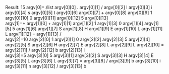 Result: 15
argv[0]=./list
argv[0][0] .  argv[0][1] /  argv[0][2] l  argv[0][3] i  argv[0][4] s  argv[0][5] t  argv[0][6]    argv[0][7] +  argv[0][8]    argv[0][9] 1  argv[0][10] 0  argv[0][11]    argv[0][12] 5  argv[0][13]    
argv[1]=+
argv[1][0] +  argv[1][1]    argv[1][2] 1  argv[1][3] 0  argv[1][4]    argv[1][5] 5  argv[1][6]    argv[1][7] S  argv[1][8] H  argv[1][9] E  argv[1][10] L  argv[1][11] L  argv[1][12] =  argv[1][13] /  
argv[2]=10
argv[2][0] 1  argv[2][1] 0  argv[2][2]    argv[2][3] 5  argv[2][4]    argv[2][5] S  argv[2][6] H  argv[2][7] E  argv[2][8] L  argv[2][9] L  argv[2][10] =  argv[2][11] /  argv[2][12] b  argv[2][13] i  
argv[3]=5
argv[3][0] 5  argv[3][1]    argv[3][2] S  argv[3][3] H  argv[3][4] E  argv[3][5] L  argv[3][6] L  argv[3][7] =  argv[3][8] /  argv[3][9] b  argv[3][10] i  argv[3][11] n  argv[3][12] /  argv[3][13] b  
